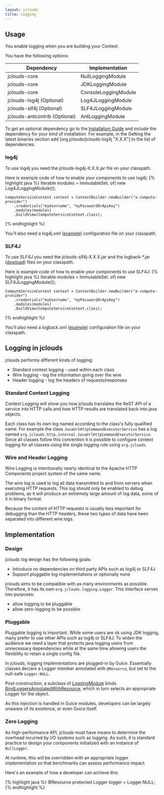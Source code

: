 ```yaml
---
layout: jclouds
title: Logging
---
```

## Usage

You enable logging when you are building your Context.

You have the following options:

| Dependency | Implementation |
|------------|---------------------|
| jclouds-core | NullLoggingModule
| jclouds-core | JDKLoggingModule
| jclouds-core | ConsoleLoggingModule
| jclouds-log4j (Optional) | Log4JLoggingModule
| jclouds-slf4j (Optional) | SLF4JLoggingModule
| jclouds-antcontrib (Optional) | AntLoggingModule

To get an optional dependency go to the [Installation Guide](/documentation/userguide/installation-guide) and include the dependency for your kind of installation. For example, in the Getting the latest binaries section add [org.jclouds/jclouds-log4j "X.X.X"] to the list of dependencies.

### log4j

To use log4j you need the jclouds-log4j-X.X.X.jar file on your classpath. 

Here is example code of how to enable your components to use log4j:
{% highlight java %}
    Iterable<Module> modules = ImmutableSet.<Module> of(
        new Log4JLoggingModule());
    
    ComputeServiceContext context = ContextBuilder.newBuilder("a-compute-provider")
        .credentials("myUsername", "myPasswordOrApiKey")
        .modules(modules)
        .buildView(ComputeServiceContext.class);
{% endhighlight %}

You'll also need a log4j.xml ([example](https://github.com/jclouds/jclouds/blob/master/compute/src/test/resources/log4j.xml)) configuration file on your classpath.

### SLF4J

To use SLF4J you need the jclouds-slf4j-X.X.X.jar and the logback-*.jar ([dowload](http://logback.qos.ch/download.html)) files on your classpath. 

Here is example code of how to enable your components to use SLF4J:
{% highlight java %}
    Iterable<Module> modules = ImmutableSet.<Module> of(
        new SLF4JLoggingModule());
    
    ComputeServiceContext context = ContextBuilder.newBuilder("a-compute-provider")
        .credentials("myUsername", "myPasswordOrApiKey")
        .modules(modules)
        .buildView(ComputeServiceContext.class);
{% endhighlight %}

You'll also need a logback.xml ([example](https://github.com/jclouds/jclouds/blob/master/compute/src/test/resources/logback.xml)) configuration file on your classpath.

## Logging in jclouds

jclouds performs different kinds of logging: 

  * Standard context logging - used within each class
  * Wire logging - log the information going over the wire
  * Header logging - log the headers of requests/responses

### Standard Context Logging

Context Logging will show you how jclouds translates the ReST API of a service into HTTP calls and how HTTP results are translated back into java objects.

Each class has its own log named according to the class's fully qualified name.  For example the class `JavaUrlHttpCommandExecutorService` has a log named `org.jclouds.http.internal.JavaUrlHttpCommandExecutorService`. Since all classes follow this convention it is possible to configure context logging for all classes using the single logging rule using `org.jclouds`.

### Wire and Header Logging

Wire Logging is intentionally nearly identical to the Apache HTTP Components project system of the same name.

The wire log is used to log all data transmitted to and from servers when executing HTTP requests. This log should only be enabled to debug problems, as it will produce an extremely large amount of log data, some of it in binary format.

Because the content of HTTP requests is usually less important for debugging than the HTTP headers, these two types of data have been separated into different wire logs.

## Implementation

### Design

jclouds log design has the following goals:

  * Introduce no dependencies on third party APIs such as log4j or SLF4J
  * Support pluggable log implementations or optionally none


jclouds aims to be compatible with as many environments as possible.  Therefore, it has its own `org.jclouds.logging.Logger`. This interface serves two purposes: 

  * allow logging to be pluggable
  * allow zero-logging to be possible

### Pluggable

Pluggable logging is important.  While some users are ok using JDK logging, many prefer to use other APIs such as log4j or SLF4J. To widen the audience we need a layer that protects java logging users from unnecessary dependencies while at the same time allowing users the flexibility to retain a single config file.

In jclouds, logging implementations are plugged-in by Guice.  Essentially classes declare a Logger member annotated with `@Resource`, but set to the null-safe `Logger.NULL`. 

Post-construction, a subclass of [LoggingModule](https://github.com/jclouds/jclouds/blob/master/core/src/main/java/org/jclouds/logging/config/LoggingModule.java)
binds [BindLoggersAnnotatedWithResource](https://github.com/jclouds/jclouds/blob/master/core/src/main/java/org/jclouds/logging/config/BindLoggersAnnotatedWithResource.java),
 which in turn selects an appropriate Logger for the object.  

As this injection is handled in Guice modules, developers can be largely unaware of its existence, or even Guice itself.

### Zero Logging

As high-performance API, jclouds must have means to determine the overhead incurred by I/O systems 
such as logging.  As such, it is standard practice to design your components initialized with an instance of `NullLogger`. 

At runtime, this will be overridden with an appropriate logger implementation so that benchmarks can assess performance impact.  

Here's an example of how a developer can achieve this:

{% highlight java %}
@Resource
protected Logger logger = Logger.NULL;
{% endhighlight %}

